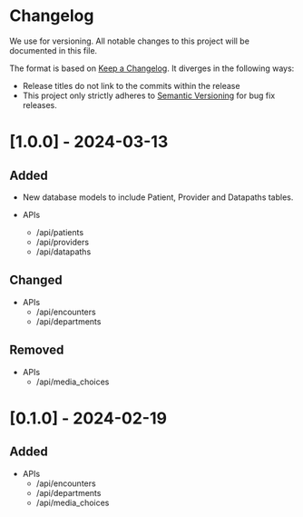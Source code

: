 # Changelog

We use for versioning.
All notable changes to this project will be documented in this file.

The format is based on [Keep a Changelog](https://keepachangelog.com/en/1.0.0/). It diverges in the following ways:

- Release titles do not link to the commits within the release
- This project only strictly adheres to [Semantic Versioning](https://semver.org/spec/v2.0.0.html) for bug fix releases.

# [1.0.0] - 2024-03-13

## Added

- New database models to include Patient, Provider and Datapaths tables.

- APIs
  - /api/patients
  - /api/providers
  - /api/datapaths

## Changed

- APIs
  - /api/encounters
  - /api/departments

## Removed

- APIs
  - /api/media_choices

# [0.1.0] - 2024-02-19

## Added

- APIs
  - /api/encounters
  - /api/departments
  - /api/media_choices
